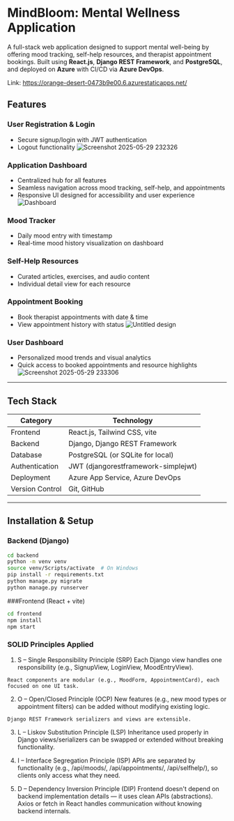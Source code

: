 # MindBloom: Mental Wellness Application

A full-stack web application designed to support mental well-being by offering mood tracking, self-help resources, and therapist appointment bookings. Built using **React.js**, **Django REST Framework**, and **PostgreSQL**, and deployed on **Azure** with CI/CD via **Azure DevOps**.

Link: https://orange-desert-0473b9e00.6.azurestaticapps.net/

##  Features

###  User Registration & Login
- Secure signup/login with JWT authentication
- Logout functionality
![Screenshot 2025-05-29 232326](https://github.com/user-attachments/assets/65404f74-4651-447d-905e-877ddf020fbf)

 ### Application Dashboard
- Centralized hub for all features
- Seamless navigation across mood tracking, self-help, and appointments
- Responsive UI designed for accessibility and user experience
  ![Dashboard](https://github.com/user-attachments/assets/0477ee80-8d14-4530-9ac0-cbedd4acde37)

###  Mood Tracker
- Daily mood entry with timestamp
- Real-time mood history visualization on dashboard

###  Self-Help Resources
- Curated articles, exercises, and audio content
- Individual detail view for each resource

###  Appointment Booking
- Book therapist appointments with date & time
- View appointment history with status
![Untitled design](https://github.com/user-attachments/assets/79a51fd0-7a84-4a86-a70c-0157b646d453)

### User Dashboard
- Personalized mood trends and visual analytics
- Quick access to booked appointments and resource highlights
![Screenshot 2025-05-29 233306](https://github.com/user-attachments/assets/64c46c4e-7a0f-4c4e-b403-fa72bbb3d233)

---

## Tech Stack

| Category        | Technology                        |
|----------------|------------------------------------|
| Frontend       | React.js, Tailwind CSS, vite       |
| Backend        | Django, Django REST Framework      |
| Database       | PostgreSQL (or SQLite for local)   |
| Authentication | JWT (djangorestframework-simplejwt)|
| Deployment     | Azure App Service, Azure DevOps    |
| Version Control| Git, GitHub                        |

---

##  Installation & Setup

### Backend (Django) 

```bash
cd backend
python -m venv venv
source venv/Scripts/activate  # On Windows
pip install -r requirements.txt
python manage.py migrate
python manage.py runserver
```
###Frontend (React + vite)

```bash
cd frontend
npm install
npm start
```

### SOLID Principles Applied
  1. S – Single Responsibility Principle (SRP)
    Each Django view handles one responsibility (e.g., SignupView, LoginView, MoodEntryView).
    
    React components are modular (e.g., MoodForm, AppointmentCard), each focused on one UI task.
  
  2. O – Open/Closed Principle (OCP)
    New features (e.g., new mood types or appointment filters) can be added without modifying existing logic.
    
    Django REST Framework serializers and views are extensible.
    
  3. L – Liskov Substitution Principle (LSP)
    Inheritance used properly in Django views/serializers can be swapped or extended without breaking functionality.
  
  4. I – Interface Segregation Principle (ISP)
    APIs are separated by functionality (e.g., /api/moods/, /api/appointments/, /api/selfhelp/), so clients only access what they need.
  
  5. D – Dependency Inversion Principle (DIP)
    Frontend doesn't depend on backend implementation details — it uses clean APIs (abstractions).
    Axios or fetch in React handles communication without knowing backend internals.
    
    
  
  
